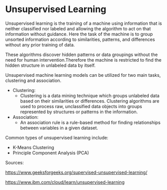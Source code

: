 # Unsupervised Learning

Unsupervised learning is the training of a machine using information that is neither classified nor labeled and allowing the algorithm to act on that information without guidance. Here the task of the machine is to group unsorted information according to similarities, patterns, and differences without any prior training of data. 

These algorithms discover hidden patterns or data groupings without the need for human intervention.Therefore the machine is restricted to find the hidden structure in unlabeled data by itself.

Unsupervised machine learning models can be utilized for two main tasks, clustering and association. 

- Clustering:
    - Clustering is a data mining technique which groups unlabeled data based on their similarities or differences. Clustering algorithms are used to process raw, unclassified data objects into groups represented by structures or patterns in the information.
- Association:
    - An association rule is a rule-based method for finding relationships between variables in a given dataset.

Common types of unsupervised learning include:
- K-Means Clustering
- Principle Component Analysis (PCA)

Sources: 

https://www.geeksforgeeks.org/supervised-unsupervised-learning/

https://www.ibm.com/cloud/learn/unsupervised-learning
    
